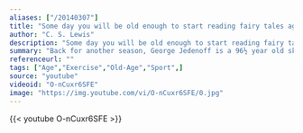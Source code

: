 ```yaml
---
aliases: ["/20140307"]
title: "Some day you will be old enough to start reading fairy tales again."
author: "C. S. Lewis"
description: "Some day you will be old enough to start reading fairy tales again. - C. S. Lewis quotes from GetInspired365.com"
summary: "Back for another season, George Jedenoff is a 96½ year old skier from Oakland California. In this video George shares tips for achieving longevity with your skiing and how to stay motivated year after year. George is truly an inspiration in how to stay active, healthy, and happy later in life. "
referenceurl: ""
tags: ["Age","Exercise","Old-Age","Sport",]
source: "youtube"
videoid: "O-nCuxr6SFE"
image: "https://img.youtube.com/vi/O-nCuxr6SFE/0.jpg"
---
```


{{< youtube O-nCuxr6SFE >}}
